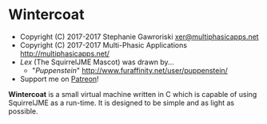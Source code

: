 # Wintercoat

 * Copyright (C) 2017-2017 Stephanie Gawroriski
   <xer@multiphasicapps.net>
 * Copyright (C) 2017-2017 Multi-Phasic Applications
   <http://multiphasicapps.net/>
 * _Lex_ (The SquirrelJME Mascot) was drawn by...
   * "_Puppenstein_" <http://www.furaffinity.net/user/puppenstein/>
 * Support me on [Patreon](https://www.patreon.com/XerTheSquirrel)!

**Wintercoat** is a small virtual machine written in C which is capable of
using SquirrelJME as a run-time. It is designed to be simple and as light as
possible.

